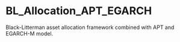 # BL_Allocation_APT_EGARCH
Black-Litterman asset allocation framework combined with APT and EGARCH-M model.
